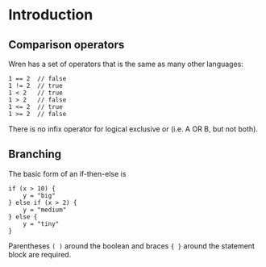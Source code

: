 # Introduction

## Comparison operators

Wren has a set of operators that is the same as many other languages:

```wren
1 == 2  // false
1 != 2  // true
1 < 2   // true
1 > 2   // false
1 <= 2  // true
1 >= 2  // false
```

There is no infix operator for logical exclusive or (i.e. A OR B, but not both).

## Branching

The basic form of an if-then-else is 

```wren
if (x > 10) {
    y = "big"
} else if (x > 2) {
    y = "medium"
} else {
    y = "tiny"
}
```

Parentheses `( )` around the boolean and braces `{ }` around the statement block are required. 
